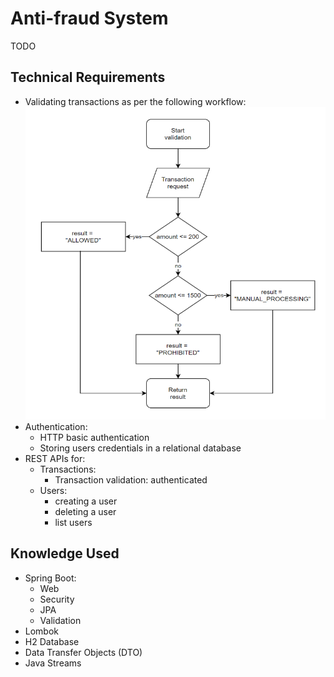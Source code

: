 # Anti-fraud System
TODO

## Technical Requirements
- Validating transactions as per the following workflow:
  <img alt="transaction validation workflow" height="500" src="/screenshots/transaction-validation-workflows.png?raw=true" width="500"/>
- Authentication:
  - HTTP basic authentication
  - Storing users credentials in a relational database
- REST APIs for:
  - Transactions:
    - Transaction validation: authenticated 
  - Users:
    - creating a user
    - deleting a user
    - list users

## Knowledge Used
- Spring Boot:
  - Web
  - Security
  - JPA
  - Validation
- Lombok
- H2 Database
- Data Transfer Objects (DTO)
- Java Streams